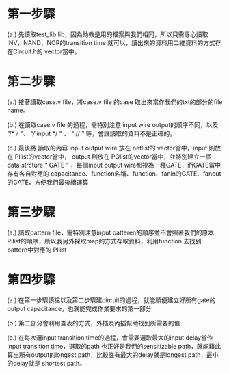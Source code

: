 # 第一步驟 
(a.)	先讀取test_lib.lib，因為助教是用的檔案與我們相同，所以只需專心讀取INV、NAND、NOR的transition time 就可以，讀出來的資料用二維資料的方式存在Circuit.h的 vector當中。
# 第二步驟
(a.)	接著讀取case.v file，將case.v file 的case 取出來當作我們的txt的部分的file name。 
  
(b.)	在讀取case.v file 的過程，需特別注意 input wire output的順序不同，以及 “/* */ “、 “/* input */ “ 、 “ // ” 等，會讓讀取的資料不是正確的。 
  
(c.)	最後將 讀取的內容 input output wire 放在 netlist的 vector當中，input 則放在 PIlist的vector當中， output 則放在 POlist的vector當中，並特別建立一個data strcture “ GATE ” ，每個input output wire都視為一種GATE，而GATE當中存有各自對應的 capacitance、function名稱、function、fanin的GATE、fanout的GATE，方便我們最後續運算
# 第三步驟 
(a.)	讀取pattern file，需特別注意input patteren的順序並不會照著我們的原本 PIlist的順序，所以我另外採取map的方式存取資料，利用function 去找到 pattern中對應的 PIlist

# 第四步驟
(a.)	在第一步驟讀檔以及第二步驟建circuit的過程，就能順便建立好所有gate的output capacitance，也就能完成作業要求的第一部分
  
(b.)	第二部分會利用查表的方式，外插及內插幫助找到所需要的值
  
(c.)	在每次選input transition time的過程，會需要選取最大的input delay當作input transition time，選取的path 也正好是我們的sensitizable path，就能藉此算出所有output的longest path，比較誰有最大的delay就是longest path，最小的delay就是 shortest path。 
